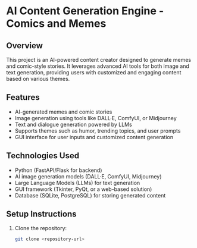 # AI Content Generation Engine - Comics and Memes

## Overview
This project is an AI-powered content creator designed to generate memes and comic-style stories. It leverages advanced AI tools for both image and text generation, providing users with customized and engaging content based on various themes.

## Features
- AI-generated memes and comic stories
- Image generation using tools like DALL·E, ComfyUI, or Midjourney
- Text and dialogue generation powered by LLMs
- Supports themes such as humor, trending topics, and user prompts
- GUI interface for user inputs and customized content generation

## Technologies Used
- Python (FastAPI/Flask for backend)
- AI image generation models (DALL·E, ComfyUI, Midjourney)
- Large Language Models (LLMs) for text generation
- GUI framework (Tkinter, PyQt, or a web-based solution)
- Database (SQLite, PostgreSQL) for storing generated content

## Setup Instructions
1. Clone the repository:
   ```bash
   git clone <repository-url>
